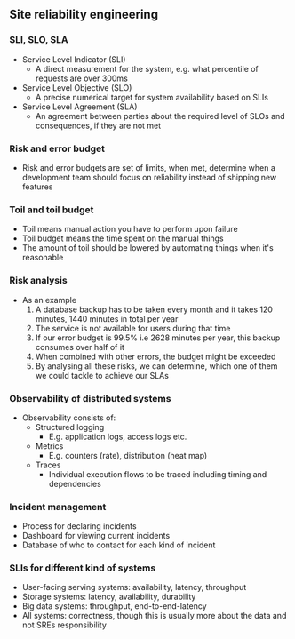 ## Site reliability engineering

### SLI, SLO, SLA

- Service Level Indicator (SLI)
  - A direct measurement for the system, e.g. what percentile of requests are over 300ms
- Service Level Objective (SLO)
  - A precise numerical target for system availability based on SLIs
- Service Level Agreement (SLA)
  - An agreement between parties about the required level of SLOs and consequences, if they are not met

### Risk and error budget

- Risk and error budgets are set of limits, when met, determine when a development team should focus on reliability instead of shipping new features

### Toil and toil budget
- Toil means manual action you have to perform upon failure
- Toil budget means the time spent on the manual things
- The amount of toil should be lowered by automating things when it's reasonable

### Risk analysis

- As an example
  1. A database backup has to be taken every month and it takes 120 minutes, 1440 minutes in total per year
  2. The service is not available for users during that time
  3. If our error budget is 99.5% i.e 2628 minutes per year, this backup consumes over half of it
  4. When combined with other errors, the budget might be exceeded
  5. By analysing all these risks, we can determine, which one of them we could tackle to achieve our SLAs

### Observability of distributed systems

- Observability consists of:
  - Structured logging
    - E.g. application logs, access logs etc.
  - Metrics
    - E.g. counters (rate), distribution (heat map)
  - Traces
    - Individual execution flows to be traced including timing and dependencies

### Incident management

- Process for declaring incidents
- Dashboard for viewing current incidents
- Database of who to contact for each kind of incident

### SLIs for different kind of systems
- User-facing serving systems: availability, latency, throughput
- Storage systems: latency, availability, durability
- Big data systems: throughput, end-to-end-latency
- All systems: correctness, though this is usually more about the data and not SREs responsibility